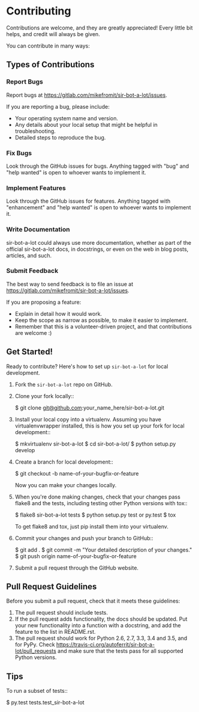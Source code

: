 # Contributing

Contributions are welcome, and they are greatly appreciated! Every
little bit helps, and credit will always be given.

You can contribute in many ways:

## Types of Contributions

### Report Bugs

Report bugs at https://gitlab.com/mikefromit/sir-bot-a-lot/issues.

If you are reporting a bug, please include:

* Your operating system name and version.
* Any details about your local setup that might be helpful in troubleshooting.
* Detailed steps to reproduce the bug.

### Fix Bugs

Look through the GitHub issues for bugs. Anything tagged with "bug"
and "help wanted" is open to whoever wants to implement it.

### Implement Features

Look through the GitHub issues for features. Anything tagged with "enhancement"
and "help wanted" is open to whoever wants to implement it.

### Write Documentation

sir-bot-a-lot could always use more documentation, whether as part of the
official sir-bot-a-lot docs, in docstrings, or even on the web in blog posts,
articles, and such.

### Submit Feedback

The best way to send feedback is to file an issue at https://gitlab.com/mikefromit/sir-bot-a-lot/issues.

If you are proposing a feature:

* Explain in detail how it would work.
* Keep the scope as narrow as possible, to make it easier to implement.
* Remember that this is a volunteer-driven project, and that contributions
  are welcome :)

## Get Started!

Ready to contribute? Here's how to set up `sir-bot-a-lot` for local development.

1. Fork the `sir-bot-a-lot` repo on GitHub.
2. Clone your fork locally::

    $ git clone git@github.com:your_name_here/sir-bot-a-lot.git

3. Install your local copy into a virtualenv. Assuming you have virtualenvwrapper installed, this is how you set up your fork for local development::

    $ mkvirtualenv sir-bot-a-lot
    $ cd sir-bot-a-lot/
    $ python setup.py develop

4. Create a branch for local development::

    $ git checkout -b name-of-your-bugfix-or-feature

   Now you can make your changes locally.

5. When you're done making changes, check that your changes pass flake8 and the tests, including testing other Python versions with tox::

    $ flake8 sir-bot-a-lot tests
    $ python setup.py test or py.test
    $ tox

   To get flake8 and tox, just pip install them into your virtualenv.

6. Commit your changes and push your branch to GitHub::

    $ git add .
    $ git commit -m "Your detailed description of your changes."
    $ git push origin name-of-your-bugfix-or-feature

7. Submit a pull request through the GitHub website.

## Pull Request Guidelines

Before you submit a pull request, check that it meets these guidelines:

1. The pull request should include tests.
2. If the pull request adds functionality, the docs should be updated. Put
   your new functionality into a function with a docstring, and add the
   feature to the list in README.rst.
3. The pull request should work for Python 2.6, 2.7, 3.3, 3.4 and 3.5, and for PyPy. Check
   https://travis-ci.org/autoferrit/sir-bot-a-lot/pull_requests
   and make sure that the tests pass for all supported Python versions.

## Tips

To run a subset of tests::

$ py.test tests.test_sir-bot-a-lot

